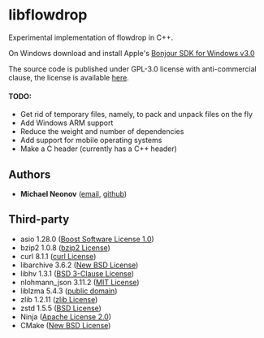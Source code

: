 # libflowdrop

Experimental implementation of flowdrop in C++.

On Windows download and install Apple's [Bonjour SDK for Windows v3.0](https://raw.githubusercontent.com/FlowDrop/libflowdrop/master/redist/bonjoursdksetup.exe)

The source code is published under GPL-3.0 license with anti-commercial clause, the license is available [here](https://github.com/FlowDrop/libflowdrop/blob/master/LICENSE).

#### TODO:

- Get rid of temporary files, namely, to pack and unpack files on the fly
- Add Windows ARM support
- Reduce the weight and number of dependencies
- Add support for mobile operating systems
- Make a C header (currently has a C++ header)


## Authors

- **Michael Neonov** ([email](mailto:two.nelonn@gmail.com), [github](https://github.com/Nelonn))


## Third-party

* asio 1.28.0 ([Boost Software License 1.0](https://www.boost.org/LICENSE_1_0.txt))
* bzip2 1.0.8 ([bzip2 License](https://gitlab.com/bzip2/bzip2/-/blob/bzip2-1.0.8/LICENSE))
* curl 8.1.1 ([curl License](https://curl.se/docs/copyright.html))
* libarchive 3.6.2 ([New BSD License](https://raw.githubusercontent.com/libarchive/libarchive/master/COPYING))
* libhv 1.3.1 ([BSD 3-Clause License](https://github.com/ithewei/libhv/blob/v1.3.1/LICENSE))
* nlohmann_json 3.11.2 ([MIT License](https://github.com/nlohmann/json/blob/v3.11.2/LICENSE.MIT))
* liblzma 5.4.3 ([public domain](http://tukaani.org/xz/))
* zlib 1.2.11 ([zlib License](http://www.zlib.net/zlib_license.html))
* zstd 1.5.5 ([BSD License](https://github.com/facebook/zstd/blob/v1.5.5/LICENSE))
* Ninja ([Apache License 2.0](https://github.com/ninja-build/ninja/blob/master/COPYING))
* CMake ([New BSD License](https://github.com/Kitware/CMake/blob/master/Copyright.txt))
